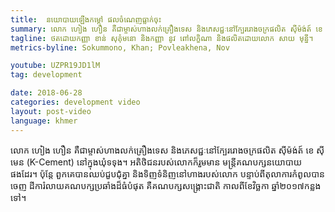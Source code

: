 ```yaml
---
title:  នយោបាយឡើងកម្តៅ ផលចំណេញធ្លាក់ចុះ
summary: លោក ហៀង ហឿន គឺជា​ម្ចាស់ហាងលក់គ្រឿងទេស និងភេសជ្ជៈនៅក្បែរ​រោងចក្រផលិត ​ស៊ីម៉ង់ត៍ ខេ ស៊ីមេន (K-Cement) នៅក្នុង​ឃុំទទុង។ អតិថិជនរបស់លោកក៏រួមមាន មន្ត្រីគណបក្សនយោបាយផងដែរ។ ប៉ុន្តែ ពួកគេបានឈប់ជួបជុំគ្នា និងទិញទំនិញនៅហាងរបស់លោក បន្ទាប់ពី​តុលាការកំពូលបាន​ចេញ ដីការំលាយគណបក្ស​ប្រឆាំងដ៏ធំបំផុត គឺគណបក្សសង្គ្រោះជាតិ កាលពីខែវិច្ឆកា ឆ្នាំ២០១៧កន្លងទៅ។
tagline: ថតដោយកញ្ញា ខាន់ សុគុំមនោ និងកញ្ញា នូវ ពៅលក្ខិណា និងផលិតដោយលោក សាយ មុន្នី។
metrics-byline: Sokummono, Khan; Povleakhena, Nov

youtube: UZPR19JD1lM
tag: development

date: 2018-06-28
categories: development video
layout: post-video
language: khmer
---
```


លោក ហៀង ហឿន គឺជា​ម្ចាស់ហាងលក់គ្រឿងទេស និងភេសជ្ជៈនៅក្បែរ​រោងចក្រផលិត ​ស៊ីម៉ង់ត៍ ខេ ស៊ីមេន (K-Cement) នៅក្នុង​ឃុំទទុង។ អតិថិជនរបស់លោកក៏រួមមាន មន្ត្រីគណបក្សនយោបាយផងដែរ។ ប៉ុន្តែ ពួកគេបានឈប់ជួបជុំគ្នា និងទិញទំនិញនៅហាងរបស់លោក បន្ទាប់ពី​តុលាការកំពូលបាន​ចេញ ដីការំលាយគណបក្ស​ប្រឆាំងដ៏ធំបំផុត គឺគណបក្សសង្គ្រោះជាតិ កាលពីខែវិច្ឆកា ឆ្នាំ២០១៧កន្លងទៅ។